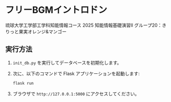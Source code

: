 # フリーBGMイントロドン
琉球大学工学部工学科知能情報コース
2025 知能情報基礎演習II
グループ20：きりっと果実オレンジ&マンゴー

## 実行方法

1. `init_db.py` を実行してデータベースを初期化します。
2. 次に、以下のコマンドで Flask アプリケーションを起動します:

    ```bash
    flask run
    ```

3. ブラウザで `http://127.0.0.1:5000` にアクセスしてください。